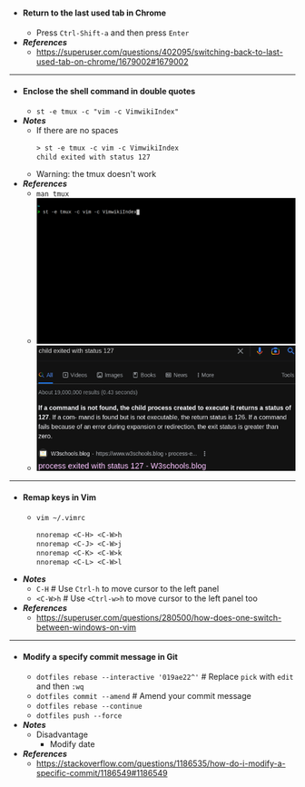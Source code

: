 
- #### Return to the last used tab in Chrome
    - Press `Ctrl-Shift-a` and then press `Enter`
- ***References***
    - https://superuser.com/questions/402095/switching-back-to-last-used-tab-on-chrome/1679002#1679002
- ---
- #### Enclose the shell command in double quotes
    - `st -e tmux -c "vim -c VimwikiIndex"`
- ***Notes***
    - If there are no spaces
      ```
      > st -e tmux -c vim -c VimwikiIndex
      child exited with status 127
      ```
    - Warning: the tmux doesn't work
- ***References***
    - `man tmux`
    - ![2023-01-26_16:57:24.gif](../assets/2023-01-26_16:57:24.gif)
    - ![2023-01-26_21-39.png](../assets/2023-01-26_21-39.png)
- ---
- #### Remap keys in Vim
    - `vim ~/.vimrc`
      ```
      nnoremap <C-H> <C-W>h
      nnoremap <C-J> <C-W>j
      nnoremap <C-K> <C-W>k
      nnoremap <C-L> <C-W>l
      ```
- ***Notes***
    - `C-H` # Use `Ctrl-h` to move cursor to the left panel
    - `<C-W>h` # Use `<Ctrl-w>h` to move cursor to the left panel too
- ***References***
    - https://superuser.com/questions/280500/how-does-one-switch-between-windows-on-vim
- ---
- #### Modify a specify commit message in Git
    - `dotfiles rebase --interactive '019ae22^'` # Replace `pick` with `edit` and then `:wq`
    - `dotfiles commit --amend` # Amend your commit message
    - `dotfiles rebase --continue`
    - `dotfiles push --force`
- ***Notes***
    - Disadvantage
        - Modify date
- ***References***
    <!-- Add a demo.gif here -->
    - https://stackoverflow.com/questions/1186535/how-do-i-modify-a-specific-commit/1186549#1186549
